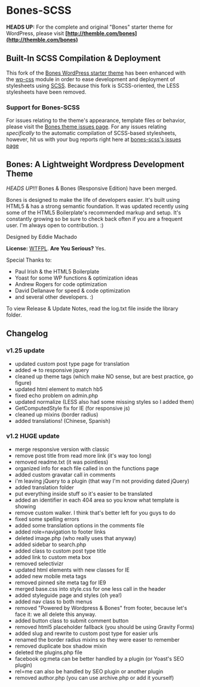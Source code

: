 Bones-SCSS
==========

**HEADS UP:** For the complete and original "Bones" starter theme for WordPress, please visit **[http://themble.com/bones](http://themble.com/bones)**

## Built-In SCSS Compilation & Deployment

This fork of the [Bones WordPress starter theme](https://github.com/eddiemachado/bones) has been enhanced with the [wp-css](https://github.com/sanchothefat/wp-sass) module in order to ease development and deployment of stylesheets using [SCSS](http://sass-lang.com/). Because this fork is SCSS-oriented, the LESS stylesheets have been removed.

### Support for Bones-SCSS

For issues relating to the theme's appearance, template files or behavior, please visit the [Bones theme issues page](https://github.com/eddiemachado/bones/issues). For any issues relating *specifically* to the automatic compilation of SCSS-based stylesheets, however, hit us with your bug reports right here at [bones-scss's issues page](https://github.com/bostonwp/bones-scss/issues)

## Bones: A Lightweight Wordpress Development Theme

*HEADS UP!!!* Bones & Bones (Responsive Edition) have been merged.

Bones is designed to make the life of developers easier. It's built
using HTML5 & has a strong semantic foundation. It was updated recently
using some of the HTML5 Boilerplate's recommended markup and setup.
It's constantly growing so be sure to check back often if you are a
frequent user. I'm always open to contribution. :)

Designed by Eddie Machado

**License:** [WTFPL](http://sam.zoy.org/wtfpl/). **Are You Serious?** Yes.

Special Thanks to:

- Paul Irish & the HTML5 Boilerplate
- Yoast for some WP functions & optimization ideas
- Andrew Rogers for code optimization
- David Dellanave for speed & code optimization
- and several other developers. :)

To view Release & Update Notes, read the log.txt file inside
the library folder.

## Changelog

### v1.25 update

- updated custom post type page for translation
- added => to responsive jquery
- cleaned up theme tags (which make NO sense, but are best practice, go figure)
- updated html element to match hb5
- fixed echo problem on admin.php
- updated normalize (LESS also had some missing styles so I added them)
- GetComputedStyle fix for IE (for responsive js)
- cleaned up mixins (border radius)
- added translations! (Chinese, Spanish)

### v1.2 HUGE update

- merge responsive version with classic
- remove post title from read more link (it's way too long)
- removed readme.txt (it was pointless)
- organized info for each file called in on the functions page
- added custom gravatar call in comments
- i'm leaving jQuery to a plugin (that way I'm not providing dated jQuery)
- added translation folder
- put everything inside stuff so it's easier to be translated
- added an identifier in each 404 area so you know what template is showing
- remove custom walker. I think that's better left for you guys to do
- fixed some spelling errors
- added some translation options in the comments file
- added role=navigation to footer links
- deleted image.php (who really uses that anyway)
- added sidebar to search.php
- added class to custom post type title
- added link to custom meta box
- removed selectivizr
- updated html elements with new classes for IE
- added new mobile meta tags
- removed pinned site meta tag for IE9
- merged base.css into style.css for one less call in the header
- added styleguide page and styles (oh yea!)
- added nav class to both menus
- removed "Powered by Wordpress & Bones" from footer, because let's face it: we all delete this anyway.
- added button class to submit comment button
- removed html5 placeholder fallback (you should be using Gravity Forms)
- added slug and rewrite to custom post type for easier urls
- renamed the border radius mixins so they were easer to remember
- removed duplicate box shadow mixin
- deleted the plugins.php file
- facebook og:meta can be better handled by a plugin (or Yoast's SEO plugin)
- rel=me can also be handled by SEO plugin or another plugin
- removed author.php (you can use archive.php or add it yourself)
